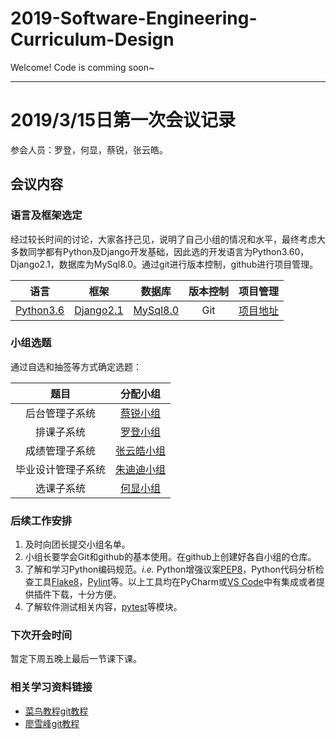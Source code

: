 # 2019-Software-Engineering-Curriculum-Design

Welcome! Code is comming soon~

------

# 2019/3/15日第一次会议记录

参会人员：罗登，何显，蔡锐，张云皓。

## 会议内容

### 语言及框架选定
经过较长时间的讨论，大家各抒己见，说明了自己小组的情况和水平，最终考虑大多数同学都有Python及Django开发基础，因此选的开发语言为Python3.60，Django2.1，数据库为MySql8.0。通过git进行版本控制，github进行项目管理。

| 语言 | 框架 | 数据库 | 版本控制 | 项目管理 |
| :----: | :----: | :----: | :----: | :----: |
|[Python3.6](https://www.python.org/) | [Django2.1](https://www.djangoproject.com/) | [MySql8.0](https://www.mysql.com/) | Git | [项目地址](https://github.com/se-curriculum-design-group/2019-Software-Engineering-Curriculum-Design) |

### 小组选题

通过自选和抽签等方式确定选题：

| 题目 | 分配小组 |
| :---: | :---: |
| 后台管理子系统 | [蔡锐小组](https://github.com/software-engineering-backstage-team) |
| 排课子系统 | [罗登小组](https://github.com/RonDen/Course-Scheduling-System) |
| 成绩管理子系统 | [张云皓小组](https://github.com/MegamanZeroX/SoftwareEngineering) |
| 毕业设计管理子系统 | [朱迪迪小组](https://github.com/Invisibleee/Graduation-project-management-system) |
| 选课子系统 | [何显小组](https://github.com/Messiahhhh/2019-Software-Engineering-Curriculum-Design--) |

### 后续工作安排
1. 及时向团长提交小组名单。
2. 小组长要学会Git和github的基本使用。在github上创建好各自小组的仓库。
3. 了解和学习Python编码规范。_i.e._ Python增强议案[PEP8](https://www.python.org/dev/peps/pep-0008/)，Python代码分析检查工具[Flake8](http://flake8.pycqa.org/en/latest/)，[Pylint](https://www.pylint.org/)等。以上工具均在PyCharm或[VS Code](https://code.visualstudio.com/)中有集成或者提供插件下载，十分方便。
4. 了解软件测试相关内容，[pytest](https://pytest.org/)等模块。

### 下次开会时间

暂定下周五晚上最后一节课下课。

### 相关学习资料链接

- [菜鸟教程git教程](http://www.runoob.com/git/git-tutorial.html)
- [廖雪峰git教程](https://www.liaoxuefeng.com/wiki/0013739516305929606dd18361248578c67b8067c8c017b000/)


